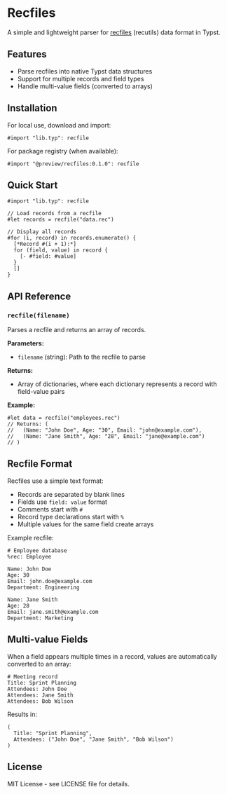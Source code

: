 # Recfiles

A simple and lightweight parser for [recfiles](https://www.gnu.org/software/recutils/) (recutils) data format in Typst.

## Features

- Parse recfiles into native Typst data structures
- Support for multiple records and field types
- Handle multi-value fields (converted to arrays)

## Installation

For local use, download and import:
```typst
#import "lib.typ": recfile
```

For package registry (when available):
```typst
#import "@preview/recfiles:0.1.0": recfile
```

## Quick Start

```typst
#import "lib.typ": recfile

// Load records from a recfile
#let records = recfile("data.rec")

// Display all records
#for (i, record) in records.enumerate() {
  [*Record #(i + 1):*]
  for (field, value) in record {
    [- #field: #value]
  }
  []
}
```

## API Reference

### `recfile(filename)`

Parses a recfile and returns an array of records.

**Parameters:**
- `filename` (string): Path to the recfile to parse

**Returns:**
- Array of dictionaries, where each dictionary represents a record with field-value pairs

**Example:**
```typst
#let data = recfile("employees.rec")
// Returns: (
//   (Name: "John Doe", Age: "30", Email: "john@example.com"),
//   (Name: "Jane Smith", Age: "28", Email: "jane@example.com")
// )
```

## Recfile Format

Recfiles use a simple text format:
- Records are separated by blank lines
- Fields use `field: value` format
- Comments start with `#`
- Record type declarations start with `%`
- Multiple values for the same field create arrays

Example recfile:
```
# Employee database
%rec: Employee

Name: John Doe
Age: 30
Email: john.doe@example.com
Department: Engineering

Name: Jane Smith
Age: 28
Email: jane.smith@example.com
Department: Marketing
```

## Multi-value Fields

When a field appears multiple times in a record, values are automatically converted to an array:

```
# Meeting record
Title: Sprint Planning
Attendees: John Doe
Attendees: Jane Smith
Attendees: Bob Wilson
```

Results in:
```typst
(
  Title: "Sprint Planning",
  Attendees: ("John Doe", "Jane Smith", "Bob Wilson")
)
```

## License

MIT License - see LICENSE file for details.

